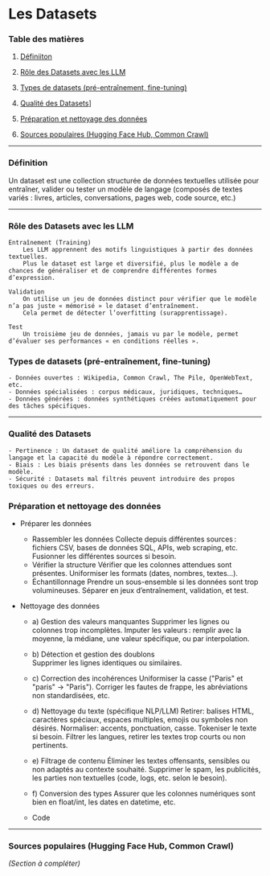 # Les Datasets

### Table des matières

1. [Définiiton](#définition)
2. [Rôle des Datasets avec les LLM](#role-des-datasets-avec-les-llm)
3. [Types de datasets (pré-entraînement, fine-tuning)](#types-de-datasets-pré-entraînement-fine-tuning)
4. [Qualité des Datasets](#qualité-des-datasets)]
5. [Préparation et nettoyage des données](#préparation-et-nettoyage-des-données)

 
 
9. [Sources populaires (Hugging Face Hub, Common Crawl)](#sources-populaires-hugging-face-hub-common-crawl)

---
### Définition

Un dataset est une collection structurée de données textuelles utilisée pour entraîner, valider ou tester un modèle de langage (composés de textes variés : livres, articles, conversations, pages web, code source, etc.)

---

### Rôle des Datasets avec les LLM

    Entraînement (Training)
        Les LLM apprennent des motifs linguistiques à partir des données textuelles.
        Plus le dataset est large et diversifié, plus le modèle a de chances de généraliser et de comprendre différentes formes d’expression.

    Validation
        On utilise un jeu de données distinct pour vérifier que le modèle n’a pas juste « mémorisé » le dataset d’entraînement.
        Cela permet de détecter l’overfitting (surapprentissage).

    Test
        Un troisième jeu de données, jamais vu par le modèle, permet d’évaluer ses performances « en conditions réelles ».


### Types de datasets (pré-entraînement, fine-tuning)

    - Données ouvertes : Wikipedia, Common Crawl, The Pile, OpenWebText, etc.
    - Données spécialisées : corpus médicaux, juridiques, techniques…
    - Données générées : données synthétiques créées automatiquement pour des tâches spécifiques.

---

### Qualité des Datasets

    - Pertinence : Un dataset de qualité améliore la compréhension du langage et la capacité du modèle à répondre correctement.
    - Biais : Les biais présents dans les données se retrouvent dans le modèle.
    - Sécurité : Datasets mal filtrés peuvent introduire des propos toxiques ou des erreurs.



### Préparation et nettoyage des données

- Préparer les données
    - Rassembler les données
        Collecte depuis différentes sources : fichiers CSV, bases de données SQL, APIs, web scraping, etc.
        Fusionner les différentes sources si besoin.
    - Vérifier la structure
        Vérifier que les colonnes attendues sont présentes.
        Uniformiser les formats (dates, nombres, textes…).
    - Échantillonnage
        Prendre un sous-ensemble si les données sont trop volumineuses.
        Séparer en jeux d’entraînement, validation, et test.

- Nettoyage des données
    - a) Gestion des valeurs manquantes
            Supprimer les lignes ou colonnes trop incomplètes.
            Imputer les valeurs : remplir avec la moyenne, la médiane, une valeur spécifique, ou par interpolation.
    - b) Détection et gestion des doublons  
            Supprimer les lignes identiques ou similaires.
    - c) Correction des incohérences
            Uniformiser la casse ("Paris" et "paris" → "Paris").
            Corriger les fautes de frappe, les abréviations non standardisées, etc.
    - d) Nettoyage du texte (spécifique NLP/LLM)
            Retirer: balises HTML, caractères spéciaux, espaces multiples, emojis ou symboles non désirés.
            Normaliser: accents, ponctuation, casse.
            Tokeniser le texte si besoin.
            Filtrer les langues, retirer les textes trop courts ou non pertinents.
    - e) Filtrage de contenu
            Éliminer les textes offensants, sensibles ou non adaptés au contexte souhaité.
            Supprimer le spam, les publicités, les parties non textuelles (code, logs, etc. selon le besoin).
    - f) Conversion des types
            Assurer que les colonnes numériques sont bien en float/int, les dates en datetime, etc.

    - Code

---

### Sources populaires (Hugging Face Hub, Common Crawl)
*(Section à compléter)*



